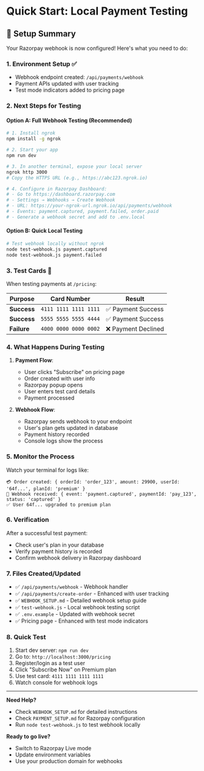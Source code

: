 # Quick Start: Local Payment Testing

## 🚀 Setup Summary

Your Razorpay webhook is now configured! Here's what you need to do:

### 1. **Environment Setup** ✅
- Webhook endpoint created: `/api/payments/webhook`
- Payment APIs updated with user tracking
- Test mode indicators added to pricing page

### 2. **Next Steps for Testing**

#### Option A: Full Webhook Testing (Recommended)
```bash
# 1. Install ngrok
npm install -g ngrok

# 2. Start your app
npm run dev

# 3. In another terminal, expose your local server
ngrok http 3000
# Copy the HTTPS URL (e.g., https://abc123.ngrok.io)

# 4. Configure in Razorpay Dashboard:
# - Go to https://dashboard.razorpay.com
# - Settings → Webhooks → Create Webhook
# - URL: https://your-ngrok-url.ngrok.io/api/payments/webhook
# - Events: payment.captured, payment.failed, order.paid
# - Generate a webhook secret and add to .env.local
```

#### Option B: Quick Local Testing
```bash
# Test webhook locally without ngrok
node test-webhook.js payment.captured
node test-webhook.js payment.failed
```

### 3. **Test Cards** 🧪
When testing payments at `/pricing`:

| Purpose | Card Number | Result |
|---------|------------|--------|
| **Success** | `4111 1111 1111 1111` | ✅ Payment Success |
| **Success** | `5555 5555 5555 4444` | ✅ Payment Success |
| **Failure** | `4000 0000 0000 0002` | ❌ Payment Declined |

### 4. **What Happens During Testing**

1. **Payment Flow**:
   - User clicks "Subscribe" on pricing page
   - Order created with user info
   - Razorpay popup opens
   - User enters test card details
   - Payment processed

2. **Webhook Flow**:
   - Razorpay sends webhook to your endpoint
   - User's plan gets updated in database
   - Payment history recorded
   - Console logs show the process

### 5. **Monitor the Process**

Watch your terminal for logs like:
```
💳 Order created: { orderId: 'order_123', amount: 29900, userId: '64f...', planId: 'premium' }
📨 Webhook received: { event: 'payment.captured', paymentId: 'pay_123', status: 'captured' }
✅ User 64f... upgraded to premium plan
```

### 6. **Verification**

After a successful test payment:
- Check user's plan in your database
- Verify payment history is recorded
- Confirm webhook delivery in Razorpay dashboard

### 7. **Files Created/Updated**

- ✅ `/api/payments/webhook` - Webhook handler
- ✅ `/api/payments/create-order` - Enhanced with user tracking
- ✅ `WEBHOOK_SETUP.md` - Detailed webhook setup guide
- ✅ `test-webhook.js` - Local webhook testing script
- ✅ `.env.example` - Updated with webhook secret
- ✅ Pricing page - Enhanced with test mode indicators

### 8. **Quick Test**

1. Start dev server: `npm run dev`
2. Go to: `http://localhost:3000/pricing`
3. Register/login as a test user
4. Click "Subscribe Now" on Premium plan
5. Use test card: `4111 1111 1111 1111`
6. Watch console for webhook logs

---

**Need Help?** 
- Check `WEBHOOK_SETUP.md` for detailed instructions
- Check `PAYMENT_SETUP.md` for Razorpay configuration
- Run `node test-webhook.js` to test webhook locally

**Ready to go live?**
- Switch to Razorpay Live mode
- Update environment variables
- Use your production domain for webhooks
